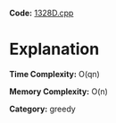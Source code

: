 **Code:** [1328D.cpp](./1328D.cpp)

# Explanation

**Time Complexity:** O(qn)

**Memory Complexity:** O(n) 

**Category:** greedy

